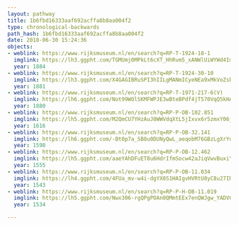 ```yaml
---
layout: pathway
title: 1b6fbd16333aaf692acffa8b8aa004f2
type: chronological-backwards
path_hash: 1b6fbd16333aaf692acffa8b8aa004f2
date: 2018-06-30 15:24:36
objects:
- weblink: https://www.rijksmuseum.nl/en/search?q=RP-T-1924-18-1
  imglink: https://lh3.ggpht.com/TGMUmj0MPkLt6cXT_HhRvm5_xANWlUiWYWd4ImpO-TCg38mjUsYguWDPJ0YRJdQIEG_JP7nbTsnlOVRgR04QM_x52w=s200
  year: 1884
- weblink: https://www.rijksmuseum.nl/en/search?q=RP-T-1924-30-10
  imglink: https://lh3.ggpht.com/X4GAGIBRuSPI3hIILgMANmICyeNEa9xMkVoZsb5uvYtqoLh-1sSqrGnT7SQdt0jp8EakwGQ8NqAuAUrcvtDWjFgxaCc=s200
  year: 1881
- weblink: https://www.rijksmuseum.nl/en/search?q=RP-T-1971-217-6(V)
  imglink: https://lh6.ggpht.com/Not99WOlSKMFWPJE3wBteBPdf4jT570VqQ5kHAaDfhmhvOmHyxm4OVH1TjmUL2trXRDaaCrI1Oc3efYbgVsjnfXT20w=s200
  year: 1880
- weblink: https://www.rijksmuseum.nl/en/search?q=RP-P-OB-102.851
  imglink: https://lh5.ggpht.com/M2QmCU7YHzAuJ0WWVdqXtL5jIxvx6r5zmxY06jYLBK9ZSjI8u5GXf-VzkccR6lC7IixgREOjA7azy5dkmtwDxs6ehtHc=s200
  year: 1616
- weblink: https://www.rijksmuseum.nl/en/search?q=RP-P-OB-32.141
  imglink: https://lh6.ggpht.com/-Bt0p7a_SB8u0DUNyQwL_aeqobM76GBzLgXrYum69gcOnaP-qtQ1s_amrGpfva28KGewMSt8Q-2fEdgmgel-Hn_4=s200
  year: 1598
- weblink: https://www.rijksmuseum.nl/en/search?q=RP-P-OB-12.462
  imglink: https://lh5.ggpht.com/aaeYAhDFuET8u6HdrIfmSocw42aJiqVwvBuxiYgbjneZQ5wUlee5TXQtLTerICz0eH1oBkc3GHNiBWKaOZvgt1NwrGQw=s200
  year: 1555
- weblink: https://www.rijksmuseum.nl/en/search?q=RP-P-OB-11.034
  imglink: https://lh4.ggpht.com/4FUa_mv-w4i-dgYX8S1HAIgvHVRtU8yC8u27IRCTkMZHw_DWxAIaz3bYqSvxpPZV26HwyD1x1WNIBDU5x9cg6owCYA=s200
  year: 1543
- weblink: https://www.rijksmuseum.nl/en/search?q=RP-P-H-OB-11.019
  imglink: https://lh5.ggpht.com/Nwx306-rgQPgPOAn0QMmtEEx7enQWJgw_YADVCl0ma88RLA3nexJTvXS5IVmtxms1ZNa9UH2TRpqQDtNcfRU5Ye9Mg=s200
  year: 1534

---
```

